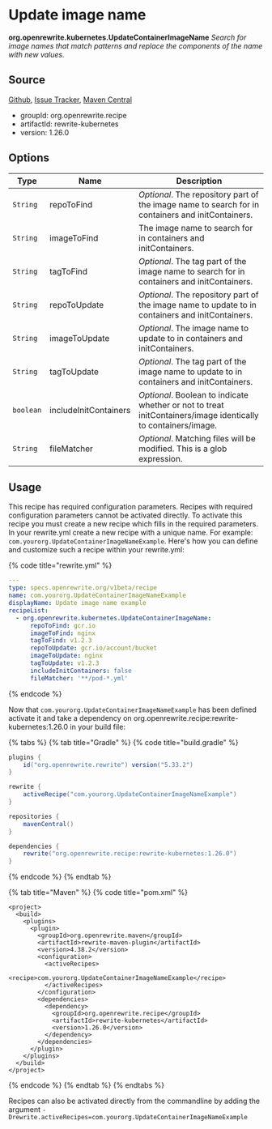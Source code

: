 # Update image name

**org.openrewrite.kubernetes.UpdateContainerImageName**
_Search for image names that match patterns and replace the components of the name with new values._

## Source

[Github](https://github.com/openrewrite/rewrite-kubernetes), [Issue Tracker](https://github.com/openrewrite/rewrite-kubernetes/issues), [Maven Central](https://search.maven.org/artifact/org.openrewrite.recipe/rewrite-kubernetes/1.26.0/jar)

* groupId: org.openrewrite.recipe
* artifactId: rewrite-kubernetes
* version: 1.26.0

## Options

| Type | Name | Description |
| -- | -- | -- |
| `String` | repoToFind | *Optional*. The repository part of the image name to search for in containers and initContainers. |
| `String` | imageToFind | The image name to search for in containers and initContainers. |
| `String` | tagToFind | *Optional*. The tag part of the image name to search for in containers and initContainers. |
| `String` | repoToUpdate | *Optional*. The repository part of the image name to update to in containers and initContainers. |
| `String` | imageToUpdate | *Optional*. The image name to update to in containers and initContainers. |
| `String` | tagToUpdate | *Optional*. The tag part of the image name to update to in containers and initContainers. |
| `boolean` | includeInitContainers | *Optional*. Boolean to indicate whether or not to treat initContainers/image identically to containers/image. |
| `String` | fileMatcher | *Optional*. Matching files will be modified. This is a glob expression. |


## Usage

This recipe has required configuration parameters. Recipes with required configuration parameters cannot be activated directly. To activate this recipe you must create a new recipe which fills in the required parameters. In your rewrite.yml create a new recipe with a unique name. For example: `com.yourorg.UpdateContainerImageNameExample`.
Here's how you can define and customize such a recipe within your rewrite.yml:

{% code title="rewrite.yml" %}
```yaml
---
type: specs.openrewrite.org/v1beta/recipe
name: com.yourorg.UpdateContainerImageNameExample
displayName: Update image name example
recipeList:
  - org.openrewrite.kubernetes.UpdateContainerImageName:
      repoToFind: gcr.io
      imageToFind: nginx
      tagToFind: v1.2.3
      repoToUpdate: gcr.io/account/bucket
      imageToUpdate: nginx
      tagToUpdate: v1.2.3
      includeInitContainers: false
      fileMatcher: '**/pod-*.yml'
```
{% endcode %}

Now that `com.yourorg.UpdateContainerImageNameExample` has been defined activate it and take a dependency on org.openrewrite.recipe:rewrite-kubernetes:1.26.0 in your build file:

{% tabs %}
{% tab title="Gradle" %}
{% code title="build.gradle" %}
```groovy
plugins {
    id("org.openrewrite.rewrite") version("5.33.2")
}

rewrite {
    activeRecipe("com.yourorg.UpdateContainerImageNameExample")
}

repositories {
    mavenCentral()
}

dependencies {
    rewrite("org.openrewrite.recipe:rewrite-kubernetes:1.26.0")
}
```
{% endcode %}
{% endtab %}

{% tab title="Maven" %}
{% code title="pom.xml" %}
```markup
<project>
  <build>
    <plugins>
      <plugin>
        <groupId>org.openrewrite.maven</groupId>
        <artifactId>rewrite-maven-plugin</artifactId>
        <version>4.38.2</version>
        <configuration>
          <activeRecipes>
            <recipe>com.yourorg.UpdateContainerImageNameExample</recipe>
          </activeRecipes>
        </configuration>
        <dependencies>
          <dependency>
            <groupId>org.openrewrite.recipe</groupId>
            <artifactId>rewrite-kubernetes</artifactId>
            <version>1.26.0</version>
          </dependency>
        </dependencies>
      </plugin>
    </plugins>
  </build>
</project>
```
{% endcode %}
{% endtab %}
{% endtabs %}

Recipes can also be activated directly from the commandline by adding the argument `-Drewrite.activeRecipes=com.yourorg.UpdateContainerImageNameExample`
